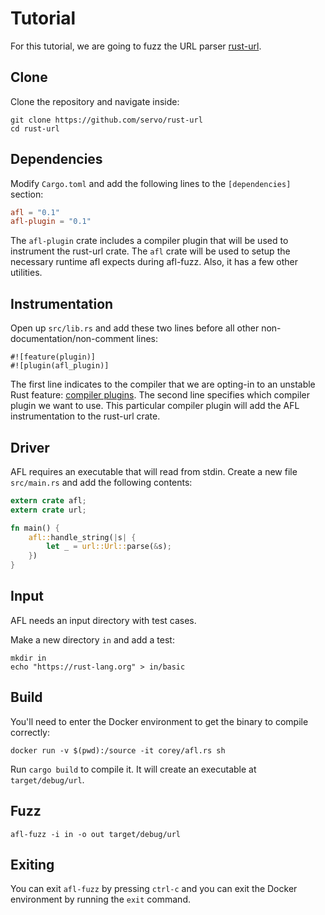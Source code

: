 # Tutorial

For this tutorial, we are going to fuzz the URL parser [rust-url](https://github.com/servo/rust-url).

## Clone

Clone the repository and navigate inside:

```
git clone https://github.com/servo/rust-url
cd rust-url
```

## Dependencies

Modify `Cargo.toml` and add the following lines to the `[dependencies]` section:

```toml
afl = "0.1"
afl-plugin = "0.1"
```

The `afl-plugin` crate includes a compiler plugin that will be used to instrument the rust-url crate. The `afl` crate will be used to setup the necessary runtime afl expects during afl-fuzz. Also, it has a few other utilities.

## Instrumentation

Open up `src/lib.rs` and add these two lines before all other non-documentation/non-comment lines:

```
#![feature(plugin)]
#![plugin(afl_plugin)]
```

The first line indicates to the compiler that we are opting-in to an unstable Rust feature: [compiler plugins](https://doc.rust-lang.org/book/compiler-plugins.html). The second line specifies which compiler plugin we want to use. This particular compiler plugin will add the AFL instrumentation to the rust-url crate.

## Driver

AFL requires an executable that will read from stdin. Create a new file `src/main.rs` and add the following contents:

```rust
extern crate afl;
extern crate url;

fn main() {
    afl::handle_string(|s| {
        let _ = url::Url::parse(&s);
    })
}
```

## Input

AFL needs an input directory with test cases.

Make a new directory `in` and add a test:

```
mkdir in
echo "https://rust-lang.org" > in/basic
```

## Build

You'll need to enter the Docker environment to get the binary to compile correctly:

```
docker run -v $(pwd):/source -it corey/afl.rs sh
```

Run `cargo build` to compile it. It will create an executable at `target/debug/url`.

## Fuzz

```
afl-fuzz -i in -o out target/debug/url
```

## Exiting

You can exit `afl-fuzz` by pressing `ctrl-c` and you can exit the Docker environment by running the `exit` command.
